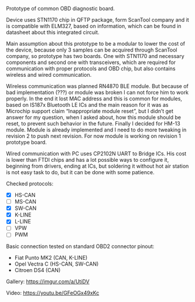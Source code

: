 Prototype of common OBD diagnostic board. 

Device uses STN1170 chip in QFTP package, form ScanTool company and it is compatible with ELM327, based on information, which can be found in datasheet about this integrated circuit. 

Main assumption about this prototype to be a modular to lower the cost of the device, because only 3 samples can be acquired through ScanTool company, so prototype has two boards. One with STN1170 and necessary components and second one with transceivers, which are required for communication with proper protocols and OBD chip, but also contains wireless and wired communication. 

Wireless communication was planned RN4870 BLE module. But because of bad implementation (???) or module was broken I can not force him to work properly. In the end it lost MAC address and this is common for modules, based on IS187x Bluetooth LE ICs and the main reason for it was as Microchip support claim “Inappropriate module reset”, but I didn’t get answer for my question, when I asked about, how this module should be reset, to prevent such behavior in the future. Finally I decided for HM-13 module. Module is already implemented and I need to do more tweaking in revision 2 to push next revision. For now module is working on revision 1 prototype board.

Wired communication with PC uses CP2102N UART to Bridge ICs. His cost is lower than FTDI chips and has a lot possible ways to configure it, beginning from drivers, ending at ICs, but soldering it without hot air station is not easy task to do, but it can be done with some patience.

Checked protocols:
- [x] HS-CAN 
- [ ] MS-CAN 
- [x] SW-CAN 
- [x] K-LINE
- [x] L-LINE
- [ ] VPW
- [ ] PWM

Basic connection tested on standard OBD2 connector pinout:
- Fiat Punto MK2 (CAN, K-LINE) 
- Opel Vectra C (HS-CAN, SW-CAN)
- Citroen DS4 (CAN)

Gallery: https://imgur.com/a/UtiDV

Video: https://youtu.be/GFeOGx49xKc
